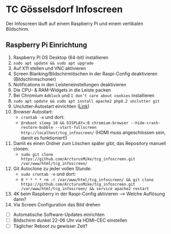 # TC Gösselsdorf Infoscreen
Der Infoscreen läuft auf einem Raspberry Pi und einem vertikalen Bildschirm.

## Raspberry Pi Einrichtung

1. Raspberry Pi OS Desktop (64-bit) installieren
2. `sudo apt update && sudo apt upgrade`
3. Auf X11 stellen und VNC aktivieren
4. Screen Blanking/Bildschirmlöschen in der Raspi-Config deaktivieren (Bildschirmschoner)
5. Notifications in den Leisteneinstellungen deaktivieren
6. Die CPU- & RAM-Widgets in die Leiste packen
7. Bei Chromium `Adblock` und `I don’t care about cookies` installieren
8. `sudo apt update && sudo apt install apache2 php8.2 unclutter git`
9. Unclutter-Autostart einrichten ([Link](https://ostechnix.com/auto-hide-mouse-pointer-using-unclutter-after-a-certain-time/))
10. Browser Autostart: 
    - `crontab -e` und dort:
    - `@reboot sleep 10 && DISPLAY=:0 chromium-browser --hide-crash-restore-bubble --start-fullscreen http://localhost/tcg_infoscreen/` (HDMI muss angeschlossen sein, damit es funktioniert!)
11. Damit es einen Ordner zum Löschen später gibt, das Repository manuell clonen:
    - `sudo git clone https://github.com/ArcturusMike/tcg_infoscreen.git /var/www/html/tcg_infoscreen/`
12. Git Autoclone zu jeder vollen Stunde:
    - `sudo crontab -e` und dort:
    - `0 * * * * rm -r /var/www/html/tcg_infoscreen/ && git clone https://github.com/ArcturusMike/tcg_infoscreen.git /var/www/html/tcg_infoscreen/ && service apache2 restart`
13. 4K beim Raspberry in der Raspi-Config aktivieren --> Welche Auflösung dann?
14. Via Screen Configuration das Bild drehen
- [ ] Automatische Software-Updates einrichten
- [ ] Bildschirm dunkel 22-06 Uhr via HDMI-CEC einstellen
- [ ] Täglicher Reboot zu gewisser Zeit?